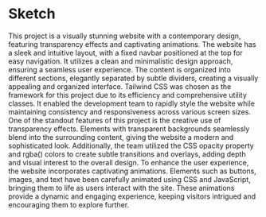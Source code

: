 # Sketch
This project is a visually stunning website with a contemporary design, featuring transparency effects and captivating animations.
The website has a sleek and intuitive layout, with a fixed navbar positioned at the top for easy navigation. It utilizes a clean and minimalistic design approach, ensuring a seamless user experience. The content is organized into different sections, elegantly separated by subtle dividers, creating a visually appealing and organized interface.
Tailwind CSS was chosen as the framework for this project due to its efficiency and comprehensive utility classes. It enabled the development team to rapidly style the website while maintaining consistency and responsiveness across various screen sizes.
One of the standout features of this project is the creative use of transparency effects. Elements with transparent backgrounds seamlessly blend into the surrounding content, giving the website a modern and sophisticated look. Additionally, the team utilized the CSS opacity property and rgba() colors to create subtle transitions and overlays, adding depth and visual interest to the overall design.
To enhance the user experience, the website incorporates captivating animations. Elements such as buttons, images, and text have been carefully animated using CSS and JavaScript, bringing them to life as users interact with the site. These animations provide a dynamic and engaging experience, keeping visitors intrigued and encouraging them to explore further.




